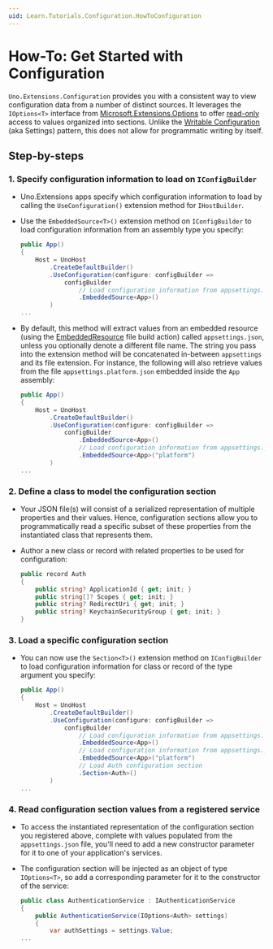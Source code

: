 ```yaml
---
uid: Learn.Tutorials.Configuration.HowToConfiguration
---
```

# How-To: Get Started with Configuration

`Uno.Extensions.Configuration` provides you with a consistent way to view configuration data from a number of distinct sources. It leverages the `IOptions<T>` interface from [Microsoft.Extensions.Options](https://docs.microsoft.com/dotnet/api/microsoft.extensions.options) to offer [read-only](https://docs.microsoft.com/dotnet/core/extensions/configuration#concepts-and-abstractions) access to values organized into sections. Unlike the [Writable Configuration](./HowTo-WritableConfiguration.md) (aka Settings) pattern, this does not allow for programmatic writing by itself.

## Step-by-steps

### 1. Specify configuration information to load on `IConfigBuilder`

* Uno.Extensions apps specify which configuration information to load by calling the `UseConfiguration()` extension method for `IHostBuilder`.

* Use the `EmbeddedSource<T>()` extension method on `IConfigBuilder` to load configuration information from an assembly type you specify:

    ```csharp
    public App()
    {
        Host = UnoHost
            .CreateDefaultBuilder()
            .UseConfiguration(configure: configBuilder =>
                configBuilder
                    // Load configuration information from appsettings.json
                    .EmbeddedSource<App>()
            )
    ...
    ```

* By default, this method will extract values from an embedded resource (using the [EmbeddedResource](https://docs.microsoft.com/en-us/dotnet/api/system.codedom.compiler.compilerparameters.embeddedresources?view=dotnet-plat-ext-6.0#remarks) file build action) called `appsettings.json`, unless you optionally denote a different file name. The string you pass into the extension method will be concatenated in-between `appsettings` and its file extension. For instance, the following will also retrieve values from the file `appsettings.platform.json` embedded inside the `App` assembly:

    ```csharp
    public App()
    {
        Host = UnoHost
            .CreateDefaultBuilder()
            .UseConfiguration(configure: configBuilder =>
                configBuilder
                    .EmbeddedSource<App>()
                    // Load configuration information from appsettings.platform.json
                    .EmbeddedSource<App>("platform")
            )
    ...
    ```

### 2. Define a class to model the configuration section

* Your JSON file(s) will consist of a serialized representation of multiple properties and their values. Hence, configuration sections allow you to programmatically read a specific subset of these properties from the instantiated class that represents them.

* Author a new class or record with related properties to be used for configuration:

    ```csharp
    public record Auth
    {
        public string? ApplicationId { get; init; }
        public string[]? Scopes { get; init; }
        public string? RedirectUri { get; init; }
        public string? KeychainSecurityGroup { get; init; }
    }
    ```

### 3. Load a specific configuration section

* You can now use the `Section<T>()` extension method on `IConfigBuilder` to load configuration information for class or record of the type argument you specify:

    ```csharp
    public App()
    {
        Host = UnoHost
            .CreateDefaultBuilder()
            .UseConfiguration(configure: configBuilder =>
                configBuilder
                    // Load configuration information from appsettings.json
                    .EmbeddedSource<App>()
                    // Load configuration information from appsettings.platform.json
                    .EmbeddedSource<App>("platform")
                    // Load Auth configuration section
                    .Section<Auth>()
            )
    ...
    ```

### 4. Read configuration section values from a registered service

* To access the instantiated representation of the configuration section you registered above, complete with values populated from the `appsettings.json` file, you'll need to add a new constructor parameter for it to one of your application's services.

* The configuration section will be injected as an object of type `IOptions<T>`, so add a corresponding parameter for it to the constructor of the service:

    ```csharp
    public class AuthenticationService : IAuthenticationService
    {        
        public AuthenticationService(IOptions<Auth> settings)
        {
            var authSettings = settings.Value;
    ...
    ```
